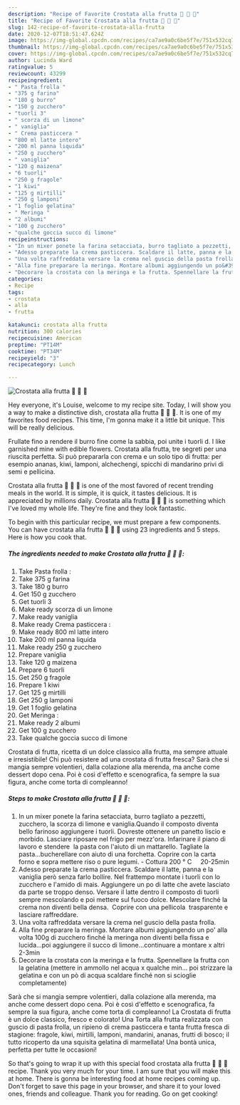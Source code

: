 ```yaml
---
description: "Recipe of Favorite Crostata alla frutta 🍓 🥝 🍓"
title: "Recipe of Favorite Crostata alla frutta 🍓 🥝 🍓"
slug: 142-recipe-of-favorite-crostata-alla-frutta
date: 2020-12-07T18:51:47.624Z
image: https://img-global.cpcdn.com/recipes/ca7ae9a0c6be5f7e/751x532cq70/crostata-alla-frutta-🍓-🥝-🍓-recipe-main-photo.jpg
thumbnail: https://img-global.cpcdn.com/recipes/ca7ae9a0c6be5f7e/751x532cq70/crostata-alla-frutta-🍓-🥝-🍓-recipe-main-photo.jpg
cover: https://img-global.cpcdn.com/recipes/ca7ae9a0c6be5f7e/751x532cq70/crostata-alla-frutta-🍓-🥝-🍓-recipe-main-photo.jpg
author: Lucinda Ward
ratingvalue: 5
reviewcount: 43299
recipeingredient:
- " Pasta frolla "
- "375 g farina"
- "180 g burro"
- "150 g zucchero"
- "tuorli 3"
- " scorza di un limone"
- " vaniglia"
- " Crema pasticcera "
- "800 ml latte intero"
- "200 ml panna liquida"
- "250 g zucchero"
- " vaniglia"
- "120 g maizena"
- "6 tuorli"
- "250 g fragole"
- "1 kiwi"
- "125 g mirtilli"
- "250 g lamponi"
- "1 foglio gelatina"
- " Meringa "
- "2 albumi"
- "100 g zucchero"
- "qualche goccia succo di limone"
recipeinstructions:
- "In un mixer ponete la farina setacciata, burro tagliato a pezzetti, zucchero, la scorza di limone e vaniglia.Quando il composto diventa bello farinoso aggiungere i tuorli. Dovreste ottenere un panetto liscio e morbido. Lasciare riposare nel frigo per mezz&#39;ora. Infarinare il piano di lavoro e stendere  la pasta con l&#39;aiuto di un mattarello. Tagliate la pasta...bucherellare con aiuto di una forchetta. Coprire con la carta forno e sopra mettere riso o pure legumi.  Cottura 200 ° C     20-25min"
- "Adesso preparate la crema pasticcera. Scaldare il latte, panna e la vaniglia però senza farlo bollire. Nel frattempo montate i tuorli con lo zucchero e l&#39;amido di mais. Aggiungere un po di latte che avete lasciato da parte se troppo denso. Versare il latte dentro il composto di tuorli sempre mescolando e poi mettere sul fuoco dolce. Mescolare finché la crema non diventi bella densa.  Coprire con una pellicola  trasparente e lasciare raffreddare."
- "Una volta raffreddata versare la crema nel guscio della pasta frolla."
- "Alla fine preparare la meringa. Montare albumi aggiungendo un po&#39; alla volta 100g di zucchero finché la meringa non diventi bella fissa e lucida...poi aggiungere il succo di limone...continuare a montare x altri 2-3min"
- "Decorare la crostata con la meringa e la frutta. Spennellare la frutta con la gelatina (mettere in ammollo nel acqua x qualche min... poi strizzare la gelatina e con un pò di acqua scaldare finché non si scioglie completamente)"
categories:
- Recipe
tags:
- crostata
- alla
- frutta

katakunci: crostata alla frutta 
nutrition: 300 calories
recipecuisine: American
preptime: "PT14M"
cooktime: "PT34M"
recipeyield: "3"
recipecategory: Lunch

---
```



![Crostata alla frutta 🍓 🥝 🍓](https://img-global.cpcdn.com/recipes/ca7ae9a0c6be5f7e/751x532cq70/crostata-alla-frutta-🍓-🥝-🍓-recipe-main-photo.jpg)

Hey everyone, it's Louise, welcome to my recipe site. Today, I will show you a way to make a distinctive dish, crostata alla frutta 🍓 🥝 🍓. It is one of my favorites food recipes. This time, I'm gonna make it a little bit unique. This will be really delicious.

Frullate fino a rendere il burro fine come la sabbia, poi unite i tuorli d. I like garnished mine with edible flowers. Crostata alla frutta, tre segreti per una riuscita perfetta. Si può prepararla con crema e un solo tipo di frutta: per esempio ananas, kiwi, lamponi, alchechengi, spicchi di mandarino privi di semi e pellicina.

Crostata alla frutta 🍓 🥝 🍓 is one of the most favored of recent trending meals in the world. It is simple, it is quick, it tastes delicious. It is appreciated by millions daily. Crostata alla frutta 🍓 🥝 🍓 is something which I've loved my whole life. They're fine and they look fantastic.


To begin with this particular recipe, we must prepare a few components. You can have crostata alla frutta 🍓 🥝 🍓 using 23 ingredients and 5 steps. Here is how you cook that.

<!--inarticleads1-->

##### The ingredients needed to make Crostata alla frutta 🍓 🥝 🍓:

1. Take  Pasta frolla :
1. Take 375 g farina
1. Take 180 g burro
1. Get 150 g zucchero
1. Get tuorli 3
1. Make ready  scorza di un limone
1. Make ready  vaniglia
1. Make ready  Crema pasticcera :
1. Make ready 800 ml latte intero
1. Take 200 ml panna liquida
1. Make ready 250 g zucchero
1. Prepare  vaniglia
1. Take 120 g maizena
1. Prepare 6 tuorli
1. Get 250 g fragole
1. Prepare 1 kiwi
1. Get 125 g mirtilli
1. Get 250 g lamponi
1. Get 1 foglio gelatina
1. Get  Meringa :
1. Make ready 2 albumi
1. Get 100 g zucchero
1. Take qualche goccia succo di limone


Crostata di frutta, ricetta di un dolce classico alla frutta, ma sempre attuale e irresistibile! Chi può resistere ad una crostata di frutta fresca? Sarà che si mangia sempre volentieri, dalla colazione alla merenda, ma anche come dessert dopo cena. Poi è così d&#39;effetto e scenografica, fa sempre la sua figura, anche come torta di compleanno! 

<!--inarticleads2-->

##### Steps to make Crostata alla frutta 🍓 🥝 🍓:

1. In un mixer ponete la farina setacciata, burro tagliato a pezzetti, zucchero, la scorza di limone e vaniglia.Quando il composto diventa bello farinoso aggiungere i tuorli. Dovreste ottenere un panetto liscio e morbido. Lasciare riposare nel frigo per mezz&#39;ora. Infarinare il piano di lavoro e stendere  la pasta con l&#39;aiuto di un mattarello. Tagliate la pasta...bucherellare con aiuto di una forchetta. Coprire con la carta forno e sopra mettere riso o pure legumi.  - Cottura 200 ° C     20-25min
1. Adesso preparate la crema pasticcera. Scaldare il latte, panna e la vaniglia però senza farlo bollire. Nel frattempo montate i tuorli con lo zucchero e l&#39;amido di mais. Aggiungere un po di latte che avete lasciato da parte se troppo denso. Versare il latte dentro il composto di tuorli sempre mescolando e poi mettere sul fuoco dolce. Mescolare finché la crema non diventi bella densa.  Coprire con una pellicola  trasparente e lasciare raffreddare.
1. Una volta raffreddata versare la crema nel guscio della pasta frolla.
1. Alla fine preparare la meringa. Montare albumi aggiungendo un po&#39; alla volta 100g di zucchero finché la meringa non diventi bella fissa e lucida...poi aggiungere il succo di limone...continuare a montare x altri 2-3min
1. Decorare la crostata con la meringa e la frutta. Spennellare la frutta con la gelatina (mettere in ammollo nel acqua x qualche min... poi strizzare la gelatina e con un pò di acqua scaldare finché non si scioglie completamente)


Sarà che si mangia sempre volentieri, dalla colazione alla merenda, ma anche come dessert dopo cena. Poi è così d&#39;effetto e scenografica, fa sempre la sua figura, anche come torta di compleanno! La Crostata di frutta è un dolce classico, fresco e colorato! Una Torta alla frutta realizzata con guscio di pasta frolla, un ripieno di crema pasticcera e tanta frutta fresca di stagione: fragole, kiwi, mirtilli, lamponi, mandarini, ananas, frutti di bosco; il tutto ricoperto da una squisita gelatina di marmellata! Una bontà unica, perfetta per tutte le occasioni! 

So that's going to wrap it up with this special food crostata alla frutta 🍓 🥝 🍓 recipe. Thank you very much for your time. I am sure that you will make this at home. There is gonna be interesting food at home recipes coming up. Don't forget to save this page in your browser, and share it to your loved ones, friends and colleague. Thank you for reading. Go on get cooking!
